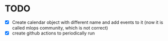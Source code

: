 # TODO

- [x] Create calendar object with different name and add events to it (now it is called mlops community, which is not correct)
- [x] create github actions to periodically run
